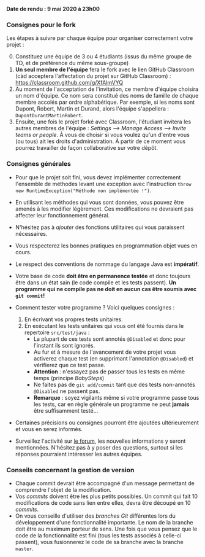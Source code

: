 **Date de rendu : 9 mai 2020 à 23h00**  

### Consignes pour le fork
Les étapes à suivre par chaque équipe pour organiser correctement votre projet :

  0. Constituez une équipe de 3 ou 4 étudiants (issus du même groupe de TD, et de préférence du même sous-groupe)
  1. __Un seul membre de l'équipe__ fera le fork avec le lien GitHub Classroom (càd acceptera l'affectation du projet sur GitHub Classroom) : https://classroom.github.com/g/XfAlmVYQ
  2. Au moment de l'acceptation de l'invitation, ce membre d'équipe choisira un nom d'équipe. Ce nom sera constitué des noms de famille de chaque membre accolés par ordre alphabétique. Par exemple, si les noms sont Dupont, Robert, Martin et Durand, alors l'équipe s'appellera : `DupontDurantMartinRobert`.
  3. Ensuite, une fois le projet forké avec Classroom, l'étudiant invitera les autres membres de l'équipe : *Settings &longrightarrow; Manage Access &longrightarrow; Invite teams or people*. À vous de choisir si vous voulez qu'un d'entre vous (ou tous) ait les droits d'administration. À partir de ce moment vous pourrez travailler de façon collaborative sur votre dépôt.
    
### Consignes générales
* Pour que le projet soit fini, vous devez implémenter correctement l'ensemble de méthodes levant une exception avec l'instruction `throw new RuntimeException("Méthode non implémentée !")`.
* En utilisant les méthodes qui vous sont données, vous pouvez être amenés à les modifier légèrement. Ces modifications ne devraient pas affecter leur fonctionnement général.
* N'hésitez pas à _ajouter_ des fonctions utilitaires qui vous paraissent nécessaires. 
* Vous respecterez les bonnes pratiques en programmation objet vues en cours.  
* Le respect des conventions de nommage du langage Java est **impératif**.
* Votre base de code **doit être en permanence testée** et donc toujours être dans un état sain (le code compile et les tests passent). **Un programme qui ne compile pas ne doit en aucun cas être soumis avec `git commit`!**
* Comment tester votre programme ? Voici quelques consignes :

    1. En écrivant vos propres tests unitaires.  
    2. En exécutant les tests unitaires qui vous ont été fournis dans le repertoire `src/test/java` :
        * La plupart de ces tests sont annotés `@Disabled` et donc pour l'instant ils sont ignorés.
        * Au fur et à mesure de l'avancement de votre projet vous activerez chaque test (en supprimant l'annotation `@Disabled`) et vérifierez que ce test passe.
        * **Attention** : n'essayez pas de passer tous les tests en même temps (principe _BabySteps_)
        * Ne faites pas de `git add/commit` tant que des tests non-annotés `@Disabled` ne passent pas.
        * **Remarque** : soyez vigilants même si votre programme passe tous les tests, car en règle générale un programme ne peut **jamais** être suffisamment testé...
    
* Certaines précisions ou consignes pourront être ajoutées ultérieurement et vous en serez informés.
* Surveillez l'activité sur [le forum](https://piazza.com/class/kjifrxy1n0i3xa), les nouvelles informations y seront mentionnées. N'hésitez pas à y poser des questions, surtout si les réponses pourraient intéresser les autres équipes.

### Conseils concernant la gestion de version
* Chaque commit devrait être accompagné d'un message permettant de comprendre l'objet de la modification.
* Vos _commits_ doivent être les plus petits possibles. Un commit qui fait 10 modifications de code sans lien entre elles, devra être découpé en 10 _commits_.
* On vous conseille d'utiliser des _branches Git_ différentes lors du développement d'une fonctionnalité importante. Le nom de la branche doit être au maximum porteur de sens. Une fois que vous pensez que le code de la fonctionnalité est fini (tous les tests associés à celle-ci passent), vous fusionnerez le code de sa branche avec la branche `master`.
